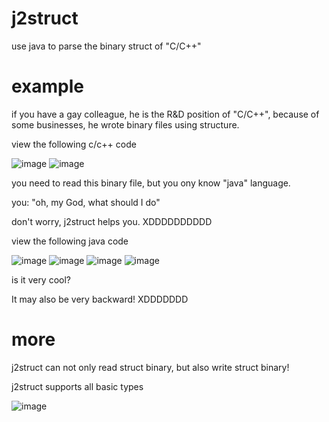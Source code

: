 # j2struct
use java to parse the binary struct of "C/C++"
# example
if you have a gay colleague, he is the R&D position of "C/C++", because of some businesses, he wrote binary files using structure.

view the following c/c++ code

![image](https://user-images.githubusercontent.com/24578032/223467236-685dfeae-ef22-4840-addf-ad9a166c4f17.png)
![image](https://user-images.githubusercontent.com/24578032/223469059-00ceb448-6891-4157-b266-21cefeedcb01.png)

you need to read this binary file, but you ony know "java" language.

you: "oh, my God, what should I do"

don't worry, j2struct helps you. XDDDDDDDDDD

view the following java code

![image](https://user-images.githubusercontent.com/24578032/223471611-310df82e-a44b-46a7-be8a-ddb7996acade.png)
![image](https://user-images.githubusercontent.com/24578032/223471721-79b025c1-949a-4184-a76e-9ed7dd0ee2ff.png)
![image](https://user-images.githubusercontent.com/24578032/223471967-c010d586-e7c5-467b-bacb-5cc3726a980b.png)
![image](https://user-images.githubusercontent.com/24578032/223472158-e8cf7320-0cfc-4d27-9e71-cc955d42633c.png)

is it very cool?

It may also be very backward! XDDDDDDD
# more
j2struct can not only read struct binary, but also write struct binary!

j2struct supports all basic types

![image](https://user-images.githubusercontent.com/24578032/223472938-35c7f128-6fd4-4e44-929d-648e68f3ea95.png)
